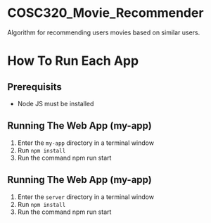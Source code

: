 # COSC320_Movie_Recommender
Algorithm for recommending users movies based on similar users.


# How To Run Each App

## Prerequisits
- Node JS must be installed

## Running The Web App (my-app)

1. Enter the `my-app` directory in a terminal window
2. Run `npm install`
3. Run the command npm run start

## Running The Web App (my-app)

1. Enter the `server` directory in a terminal window
2. Run `npm install`
3. Run the command npm run start